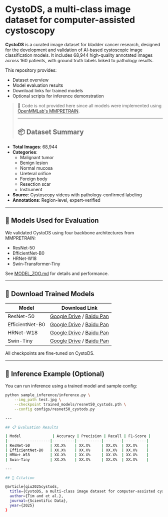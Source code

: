 # CystoDS, a multi-class image dataset for computer-assisted cystoscopy
**CystoDS** is a curated image dataset for bladder cancer research, designed for the development and validation of AI-based cystoscopic image classification models. It includes 68,944 high-quality annotated images across 160 patients, with ground truth labels linked to pathology results.

This repository provides:
- Dataset overview
- Model evaluation results
- Download links for trained models
- Optional scripts for inference demonstration

> 🔧 Code is not provided here since all models were implemented using [OpenMMLab's MMPRETRAIN](https://github.com/open-mmlab/mmpretrain).
>
> ---
>
> ## 📦 Dataset Summary

- **Total Images**: 68,944
- **Categories**:
  - Malignant tumor
  - Benign lesion
  - Normal mucosa
  - Ureteral orifice
  - Foreign body
  - Resection scar
  - Instrument
- **Source**: Cystoscopy videos with pathology-confirmed labeling
- **Annotations**: Region-level, expert-verified

---

## 🧠 Models Used for Evaluation

We validated CystoDS using four backbone architectures from MMPRETRAIN:
- ResNet-50
- EfficientNet-B0
- HRNet-W18
- Swin-Transformer-Tiny

See [MODEL_ZOO.md](./MODEL_ZOO.md) for details and performance.

---

## 🚀 Download Trained Models

| Model                | Download Link                                 |
|---------------------|-----------------------------------------------|
| ResNet-50           | [Google Drive](#) / [Baidu Pan](#)           |
| EfficientNet-B0     | [Google Drive](#) / [Baidu Pan](#)           |
| HRNet-W18           | [Google Drive](#) / [Baidu Pan](#)           |
| Swin-Tiny           | [Google Drive](#) / [Baidu Pan](#)           |

All checkpoints are fine-tuned on CystoDS.

---

## 🧪 Inference Example (Optional)

You can run inference using a trained model and sample config:

```bash
python sample_inference/inference.py \
    --img_path test.jpg \
    --checkpoint trained_models/resnet50_cystods.pth \
    --config configs/resnet50_cystods.py

---

## 📋 Evaluation Results

| Model              | Accuracy | Precision | Recall | F1-Score |
|-------------------|----------|-----------|--------|----------|
| ResNet-50         | XX.X%    | XX.X%     | XX.X%  | XX.X%    |
| EfficientNet-B0   | XX.X%    | XX.X%     | XX.X%  | XX.X%    |
| HRNet-W18         | XX.X%    | XX.X%     | XX.X%  | XX.X%    |
| Swin-Tiny         | XX.X%    | XX.X%     | XX.X%  | XX.X%    |

---

## 📌 Citation

@article{qiu2025cystods,
  title={CystoDS, a multi-class image dataset for computer-assisted cystoscopy},
  author={Tim and et al.},
  journal={Scientific Data},
  year={2025}
}

